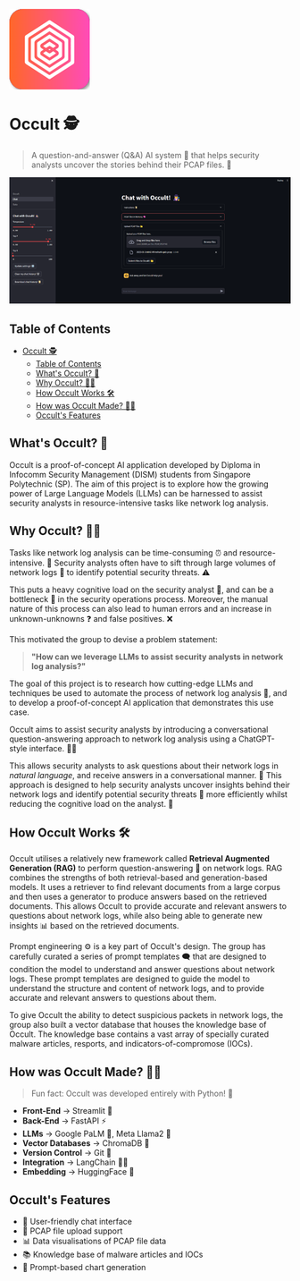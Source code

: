 ![Occult Logo](app/assets/Occult.png)

# Occult 🕵️
> A question-and-answer (Q&A) AI system 🤖 that helps security analysts uncover the stories behind their PCAP files. 📄

![Alt text](app/assets/Chat.png)

## Table of Contents
- [Occult 🕵️](#occult-️)
  - [Table of Contents](#table-of-contents)
  - [What's Occult? 🤔](#whats-occult-)
  - [Why Occult? 🤷‍♂️](#why-occult-️)
  - [How Occult Works 🛠️](#how-occult-works-️)
  - [How was Occult Made? 🧑‍🍳](#how-was-occult-made-)
  - [Occult's Features](#occults-features)

## What's Occult? 🤔
Occult is a proof-of-concept AI application developed by Diploma in Infocomm Security Management (DISM) students from Singapore Polytechnic (SP). The aim of this project is to explore how the growing power of Large Language Models (LLMs) can be harnessed to assist security analysts in resource-intensive tasks like network log analysis.

## Why Occult? 🤷‍♂️
Tasks like network log analysis can be time-consuming ⏰ and resource-intensive. 🥱 Security analysts often have to sift through large volumes of network logs 📃 to identify potential security threats. ⚠️

This puts a heavy cognitive load on the security analyst 🤯, and can be a bottleneck 🍾 in the security operations process. Moreover, the manual nature of this process can also lead to human errors and an increase in unknown-unknowns ❓ and false positives. ❌

This motivated the group to devise a problem statement:

> **"How can we leverage LLMs to assist security analysts in network log analysis?"**

The goal of this project is to research how cutting-edge LLMs and techniques be used to automate the process of network log analysis 🧠, and to develop a proof-of-concept AI application that demonstrates this use case.

Occult aims to assist security analysts by introducing a conversational question-answering approach to network log analysis using a ChatGPT-style interface. 🤖💬

This allows security analysts to ask questions about their network logs in _natural language_, and receive answers in a conversational manner. 🦜 This approach is designed to help security analysts uncover insights behind their network logs and identify potential security threats 🚨 more efficiently whilst reducing the cognitive load on the analyst. 🧠

## How Occult Works 🛠️
Occult utilises a relatively new framework called **Retrieval Augmented Generation (RAG)** to perform question-answering 🤔 on network logs. RAG combines the strengths of both retrieval-based and generation-based models. It uses a retriever to find relevant documents from a large corpus and then uses a generator to produce answers based on the retrieved documents. This allows Occult to provide accurate and relevant answers to questions about network logs, while also being able to generate new insights 📊 based on the retrieved documents.

Prompt engineering ⚙️ is a key part of Occult's design. The group has carefully curated a series of prompt templates 🗨️ that are designed to condition the model to understand and answer questions about network logs. These prompt templates are designed to guide the model to understand the structure and content of network logs, and to provide accurate and relevant answers to questions about them.

To give Occult the ability to detect suspicious packets in network logs, the group also built a vector database that houses the knowledge base of Occult. The knowledge base contains a vast array of specially curated malware articles, resports, and indicators-of-compromose (IOCs).

## How was Occult Made? 🧑‍🍳
> Fun fact: Occult was developed entirely with Python! 🐍

- **Front-End** -> Streamlit 🎈
- **Back-End** -> FastAPI ⚡
- **LLMs** -> Google PaLM 🌴, Meta Llama2 🦙
- **Vector Databases** -> ChromaDB 🌈
- **Version Control** -> Git 🐙
- **Integration** -> LangChain 🦜🔗
- **Embedding** -> HuggingFace 🤗

## Occult's Features
- 🦜 User-friendly chat interface
- 📂 PCAP file upload support
- 📊 Data visualisations of PCAP file data
- 📚 Knowledge base of malware articles and IOCs
- 💬 Prompt-based chart generation